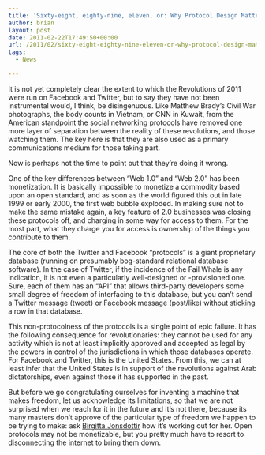 ```yaml
---
title: 'Sixty-eight, eighty-nine, eleven, or: Why Protocol Design Matters'
author: brian
layout: post
date: 2011-02-22T17:49:50+00:00
url: /2011/02/sixty-eight-eighty-nine-eleven-or-why-protocol-design-matters/
tags:
  - News

---
```

It is not yet completely clear the extent to which the Revolutions of 2011 were run on Facebook and Twitter, but to say they have not been instrumental would, I think, be disingenuous. Like Matthew Brady&#8217;s Civil War photographs, the body counts in Vietnam, or CNN in Kuwait, from the American standpoint the social networking protocols have removed one more layer of separation between the reality of these revolutions, and those watching them. The key here is that they are also used as a primary communications medium for those taking part.

Now is perhaps not the time to point out that they&#8217;re doing it wrong.

<!--more-->One of the key differences between &#8220;Web 1.0&#8221; and &#8220;Web 2.0&#8221; has been monetization. It is basically impossible to monetize a commodity based upon an open standard, and as soon as the world figured this out in late 1999 or early 2000, the first web bubble exploded. In making sure not to make the same mistake again, a key feature of 2.0 businesses was closing these protocols off, and charging in some way for access to them. For the most part, what they charge you for access is ownership of the things you contribute to them.

The core of both the Twitter and Facebook &#8220;protocols&#8221; is a giant proprietary database (running on presumably bog-standard relational database software). In the case of Twitter, if the incidence of the Fail Whale is any indication, it is not even a particularly well-designed or -provisioned one. Sure, each of them has an &#8220;API&#8221; that allows third-party developers some small degree of freedom of interfacing to this database, but you can&#8217;t send a Twitter message (tweet) or Facebook message (post/like) without sticking a row in that database.

This non-protocolness of the protocols is a single point of epic failure. It has the following consequence for revolutionaries: they cannot be used for any activity which is not at least implicitly approved and accepted as legal by the powers in control of the jurisdictions in which those databases operate. For Facebook and Twitter, this is the United States. From this, we can at least infer that the United States is in support of the revolutions against Arab dictatorships, even against those it has supported in the past.

But before we go congratulating ourselves for inventing a machine that makes freedom, let us acknowledge its limitations, so that we are not surprised when we reach for it in the future and it&#8217;s not there, because its many masters don&#8217;t approve of the particular type of freedom we happen to be trying to make: ask [Birgitta Jonsdottir][1] how it&#8217;s working out for her. Open protocols may not be monetizable, but you pretty much have to resort to disconnecting the internet to bring them down.

 [1]: http://twitter.com/#!/birgittaj